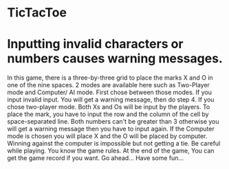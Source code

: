 # TicTacToe
#  Inputting invalid characters or numbers causes warning messages.
In this game, there is a three-by-three grid to place the marks X and O in one of the nine spaces.
2 modes are available here such as Two-Player mode and Computer/ AI mode.
First chose between those modes.
If you input invalid input.
You will get a warning message, then do step 4.
If you chose two-player mode.
Both Xs and Os will be input by the players.
To place the mark, you have to input the row and the column of the cell by space-separated line.
Both numbers can't be greater than 3 otherwise you will get a warning message then you have to input again.
If the Computer mode is chosen you will place X and the O will be placed by computer.
Winning against the computer is impossible but not getting a tie. Be careful while playing.
You know the game rules. At the end of the game, You can get the game record if you want.
Go ahead... Have some fun...
